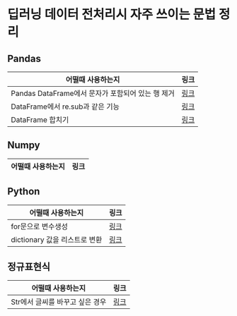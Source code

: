 # 딥러닝 데이터 전처리시 자주 쓰이는 문법 정리
## Pandas
|어떨때 사용하는지|링크|
|---------------|----|
|Pandas DataFrame에서 문자가 포함되어 있는 행 제거|[링크](https://github.com/joesiheon496/DeepLearning-/blob/master/Pandas/%EB%AC%B8%EC%9E%90%EA%B0%80%20%ED%8F%AC%ED%95%A8%EB%90%98%EC%96%B4%20%EC%9E%88%EB%8A%94%20%ED%96%89%20%EC%A0%9C%EC%99%B8.md)|
|DataFrame에서 re.sub과 같은 기능|[링크](https://github.com/joesiheon496/DeepLearning-/blob/master/Pandas/DataFrame%EC%97%90%EC%84%9C%20re.sub%EA%B3%BC%20%EA%B0%99%EC%9D%80%20%EA%B8%B0%EB%8A%A5.md)|
|DataFrame 합치기|[링크](https://github.com/joesiheon496/DeepLearning-/blob/master/Pandas/DataFrame%20%ED%95%A9%EC%B9%98%EA%B8%B0.md)|

## Numpy
|어떨때 사용하는지|링크|
|---------------|----|

## Python
|어떨때 사용하는지|링크|
|---------------|----|
|for문으로 변수생성|[링크](https://github.com/joesiheon496/Preprocessing-Method/blob/master/Python/for%EB%AC%B8%EC%9C%BC%EB%A1%9C%20%EB%B3%80%EC%88%98%EC%83%9D%EC%84%B1.md)|
|dictionary 값을 리스트로 변환|[링크](https://github.com/joesiheon496/DeepLearning-/blob/master/Python/Dictionary%20%EA%B0%92%20list%EB%A1%9C%20%EB%B3%80%ED%99%98.md)|

## 정규표현식
|어떨때 사용하는지|링크|
|---------------|----|
|Str에서 글씨를 바꾸고 싶은 경우|[링크](https://github.com/joesiheon496/DeepLearning-/blob/master/%EC%A0%95%EA%B7%9C%ED%91%9C%ED%98%84%EC%8B%9D/Str%EC%97%90%EC%84%9C%20%EA%B8%80%EC%94%A8%EB%A5%BC%20%EB%B0%94%EA%BE%B8%EA%B3%A0%20%EC%8B%B6%EC%9D%80%20%EA%B2%BD%EC%9A%B0.md)|
